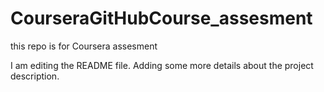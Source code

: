 # CourseraGitHubCourse_assesment
this repo is for Coursera assesment

I am editing the README file. Adding some more details about the project description.
